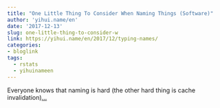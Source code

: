 ```yaml
---
title: "One Little Thing To Consider When Naming Things (Software)"
author: 'yihui.name/en'
date: '2017-12-13'
slug: one-little-thing-to-consider-w
link: https://yihui.name/en/2017/12/typing-names/
categories:
- bloglink
tags:
  - rstats
  - yihuinameen
---
```


Everyone knows that naming is hard (the other hard thing is cache invalidation)[... <i class="fas fa-external-link-alt"></i>](https://yihui.name/en/2017/12/typing-names/)

